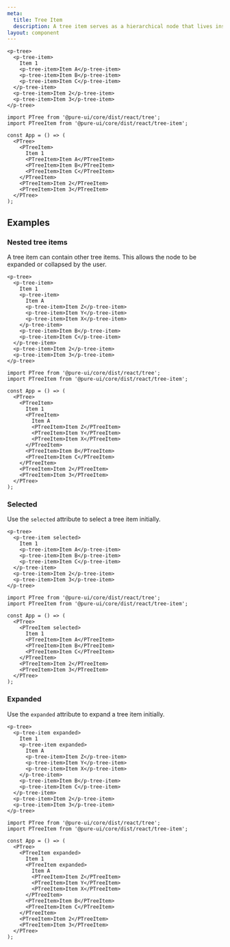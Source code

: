 ```yaml
---
meta:
  title: Tree Item
  description: A tree item serves as a hierarchical node that lives inside a tree.
layout: component
---
```


```html:preview
<p-tree>
  <p-tree-item>
    Item 1
    <p-tree-item>Item A</p-tree-item>
    <p-tree-item>Item B</p-tree-item>
    <p-tree-item>Item C</p-tree-item>
  </p-tree-item>
  <p-tree-item>Item 2</p-tree-item>
  <p-tree-item>Item 3</p-tree-item>
</p-tree>
```

<!-- prettier-ignore -->
```jsx:react
import PTree from '@pure-ui/core/dist/react/tree';
import PTreeItem from '@pure-ui/core/dist/react/tree-item';

const App = () => (
  <PTree>
    <PTreeItem>
      Item 1
      <PTreeItem>Item A</PTreeItem>
      <PTreeItem>Item B</PTreeItem>
      <PTreeItem>Item C</PTreeItem>
    </PTreeItem>
    <PTreeItem>Item 2</PTreeItem>
    <PTreeItem>Item 3</PTreeItem>
  </PTree>
);
```

## Examples

### Nested tree items

A tree item can contain other tree items. This allows the node to be expanded or collapsed by the user.

```html:preview
<p-tree>
  <p-tree-item>
    Item 1
    <p-tree-item>
      Item A
      <p-tree-item>Item Z</p-tree-item>
      <p-tree-item>Item Y</p-tree-item>
      <p-tree-item>Item X</p-tree-item>
    </p-tree-item>
    <p-tree-item>Item B</p-tree-item>
    <p-tree-item>Item C</p-tree-item>
  </p-tree-item>
  <p-tree-item>Item 2</p-tree-item>
  <p-tree-item>Item 3</p-tree-item>
</p-tree>
```

<!-- prettier-ignore -->
```jsx:react
import PTree from '@pure-ui/core/dist/react/tree';
import PTreeItem from '@pure-ui/core/dist/react/tree-item';

const App = () => (
  <PTree>
    <PTreeItem>
      Item 1
      <PTreeItem>
        Item A
        <PTreeItem>Item Z</PTreeItem>
        <PTreeItem>Item Y</PTreeItem>
        <PTreeItem>Item X</PTreeItem>
      </PTreeItem>
      <PTreeItem>Item B</PTreeItem>
      <PTreeItem>Item C</PTreeItem>
    </PTreeItem>
    <PTreeItem>Item 2</PTreeItem>
    <PTreeItem>Item 3</PTreeItem>
  </PTree>
);
```

### Selected

Use the `selected` attribute to select a tree item initially.

```html:preview
<p-tree>
  <p-tree-item selected>
    Item 1
    <p-tree-item>Item A</p-tree-item>
    <p-tree-item>Item B</p-tree-item>
    <p-tree-item>Item C</p-tree-item>
  </p-tree-item>
  <p-tree-item>Item 2</p-tree-item>
  <p-tree-item>Item 3</p-tree-item>
</p-tree>
```

<!-- prettier-ignore -->
```jsx:react
import PTree from '@pure-ui/core/dist/react/tree';
import PTreeItem from '@pure-ui/core/dist/react/tree-item';

const App = () => (
  <PTree>
    <PTreeItem selected>
      Item 1
      <PTreeItem>Item A</PTreeItem>
      <PTreeItem>Item B</PTreeItem>
      <PTreeItem>Item C</PTreeItem>
    </PTreeItem>
    <PTreeItem>Item 2</PTreeItem>
    <PTreeItem>Item 3</PTreeItem>
  </PTree>
);
```

### Expanded

Use the `expanded` attribute to expand a tree item initially.

```html:preview
<p-tree>
  <p-tree-item expanded>
    Item 1
    <p-tree-item expanded>
      Item A
      <p-tree-item>Item Z</p-tree-item>
      <p-tree-item>Item Y</p-tree-item>
      <p-tree-item>Item X</p-tree-item>
    </p-tree-item>
    <p-tree-item>Item B</p-tree-item>
    <p-tree-item>Item C</p-tree-item>
  </p-tree-item>
  <p-tree-item>Item 2</p-tree-item>
  <p-tree-item>Item 3</p-tree-item>
</p-tree>
```

<!-- prettier-ignore -->
```jsx:react
import PTree from '@pure-ui/core/dist/react/tree';
import PTreeItem from '@pure-ui/core/dist/react/tree-item';

const App = () => (
  <PTree>
    <PTreeItem expanded>
      Item 1
      <PTreeItem expanded>
        Item A
        <PTreeItem>Item Z</PTreeItem>
        <PTreeItem>Item Y</PTreeItem>
        <PTreeItem>Item X</PTreeItem>
      </PTreeItem>
      <PTreeItem>Item B</PTreeItem>
      <PTreeItem>Item C</PTreeItem>
    </PTreeItem>
    <PTreeItem>Item 2</PTreeItem>
    <PTreeItem>Item 3</PTreeItem>
  </PTree>
);
```
